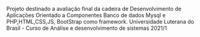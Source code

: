Projeto destinado a avaliação final da cadeira de Desenvolvimento de Aplicações Orientado a Componentes
Banco de dados Mysql e PHP,HTML,CSS,JS, BootStrap como framework.
Universidade Luterana do Brasil - Curso de Análise e desenvolvimento de sistemas 2021/1
